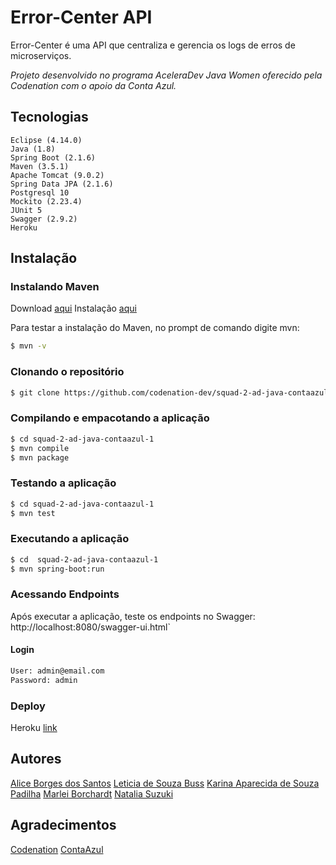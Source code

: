 # Error-Center API
Error-Center é uma API que centraliza e gerencia os logs de erros de microserviços.

*Projeto desenvolvido no programa AceleraDev Java Women oferecido pela Codenation com o apoio da Conta Azul.*

## Tecnologias
    Eclipse (4.14.0)
    Java (1.8)
    Spring Boot (2.1.6)
    Maven (3.5.1)
    Apache Tomcat (9.0.2)
    Spring Data JPA (2.1.6)
    Postgresql 10
    Mockito (2.23.4)
    JUnit 5 
    Swagger (2.9.2) 
    Heroku

## Instalação

### Instalando Maven
  Download [aqui](https://maven.apache.org/download.cgi)
  Instalação [aqui](https://maven.apache.org/install.html)

  Para testar a instalação do Maven, no prompt de comando digite mvn:
```bash
$ mvn -v
```

### Clonando o repositório
```bash
$ git clone https://github.com/codenation-dev/squad-2-ad-java-contaazul-1.git
```

### Compilando e empacotando a aplicação
```bash
$ cd squad-2-ad-java-contaazul-1
$ mvn compile
$ mvn package
```

### Testando a aplicação
```bash
$ cd squad-2-ad-java-contaazul-1
$ mvn test
```

### Executando a aplicação
```bash
$ cd  squad-2-ad-java-contaazul-1
$ mvn spring-boot:run
```

### Acessando Endpoints
  Após executar a aplicação, teste os endpoints no Swagger:
  http://localhost:8080/swagger-ui.html`

#### Login

```txt
User: admin@email.com
Password: admin
```

### Deploy

  Heroku [link](https://error-center-api.herokuapp.com/swagger-ui.html#/)
  
## Autores
  [Alice Borges dos Santos](https://www.linkedin.com/in/alice-borges/)
  [Leticia de Souza Buss](https://www.linkedin.com/in/leticia-d-942652134/)
  [Karina Aparecida de Souza Padilha](https://www.linkedin.com/in/karina-aparecida-de-souza-padilha-143951106/)
  [Marlei Borchardt](https://www.linkedin.com/in/marlei-borchardt)
  [Natalia Suzuki](https://www.linkedin.com/in/natalia-suzuki-210349108/)

## Agradecimentos
  [Codenation](https://www.codenation.dev/)
  [ContaAzul](https://contaazul.com/)
